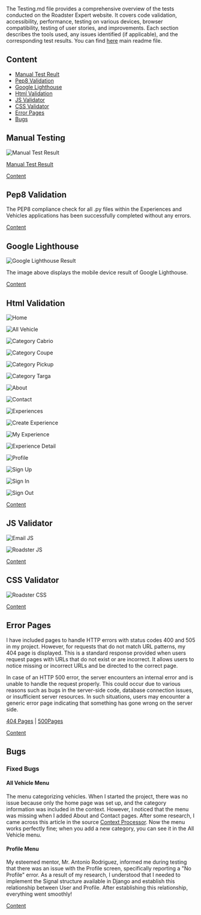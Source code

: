 
The Testing.md file provides a comprehensive overview of the tests conducted on the Roadster Expert website. It covers code validation, accessibility, performance, testing on various devices, browser compatibility, testing of user stories, and improvements. Each section describes the tools used, any issues identified (if applicable), and the corresponding test results.
You can find [here](README.md) main readme file.

## Content

*   [Manual Test Reult](#manual-testing)
*   [Pep8 Validation](#pep8-validation)
*   [Google Lighthouse](#google-lighthouse)
*   [Html Validation](#html-validation)
*   [JS Validator](#js-validator)
*   [CSS Validator](#css-validator)
*   [Error Pages](#error-pages)
*   [Bugs](#bugs)

## Manual Testing

![Manual Test Result](/assets/manual_Test.png "Manual Test Result")

[Manual Test Result](https://docs.google.com/spreadsheets/d/1FFb9x46S-sRSw2KCKdNDCbpSLUJEDHrd/edit?usp=drive_link&ouid=117671076170825861177&rtpof=true&sd=true)

[Content](#content)

## Pep8 Validation

The PEP8 compliance check for all .py files within the Experiences and Vehicles applications has been successfully completed without any errors.

[Content](#content)

## Google Lighthouse

![Google Lighthouse Result](/assets/validators/light_mobile.jpg "Google Lighthouse Result")

The image above displays the mobile device result of Google Lighthouse.

[Content](#content)

## Html Validation

![Home](/assets/validators/html/home.png "Home")

![All Vehicle](/assets/validators/html/categories.png "All Vehicle")

![Category Cabrio](/assets/validators/html/category_cabrio.png "Category Cabrio")

![Category Coupe](/assets/validators/html/category_coupe.png "Category Coupe")

![Category Pickup](/assets/validators/html/category_pickup.png "Category Pickup")

![Category Targa](/assets/validators/html/category_targa.png "Category Targa")

![About](/assets/validators/html/about.jpg "About")

![Contact](/assets/validators/html/contact.png "Contact")

![Experiences](/assets/validators/html/experiences.png "Experiences")

![Create Experience](/assets/validators/html/create_experience.png "Create Experience")

![My Experience](/assets/validators/html/my_experience.png "My Experience")

![Experience Detail](/assets/validators/html/experience_detail.png "Experience Detail")

![Profile](/assets/validators/html/profile.png "Profile")

![Sign Up](/assets/validators/html/signup.png "Sign Up")

![Sign In](/assets/validators/html/login.png "Sign In")

![Sign Out](/assets/validators/html/logout.png "Sign Out")

[Content](#content)

## JS Validator 

![Email JS](/assets/validators/sendMailJs.png "Email JS")

![Roadster JS](/assets/validators/roadster_js.png "Roadster JS")

[Content](#content)

## CSS Validator

![Roadster CSS](/assets/validators/css_validator.png "Roadster CSS")

[Content](#content)

## Error Pages

I have included pages to handle HTTP errors with status codes 400 and 505 in my project. However, for requests that do not match URL patterns, my 404 page is displayed. This is a standard response provided when users request pages with URLs that do not exist or are incorrect. It allows users to notice missing or incorrect URLs and be directed to the correct page.

In case of an HTTP 500 error, the server encounters an internal error and is unable to handle the request properly. This could occur due to various reasons such as bugs in the server-side code, database connection issues, or insufficient server resources. In such situations, users may encounter a generic error page indicating that something has gone wrong on the server side.

[404 Pages](README.md#404-page) | [500Pages](README.md#500-page)

[Content](#content)

## Bugs

### Fixed Bugs

#### All Vehicle Menu

The menu categorizing vehicles. When I started the project, there was no issue because only the home page was set up, and the category information was included in the context. However, I noticed that the menu was missing when I added About and Contact pages. After some research, I came across this article in the source [Context Processor](https://docs.djangoproject.com/en/5.0/ref/templates/api/). Now the menu works perfectly fine; when you add a new category, you can see it in the All Vehicle menu.

#### Profile Menu

My esteemed mentor, Mr. Antonio Rodriguez, informed me during testing that there was an issue with the Profile screen, specifically reporting a "No Profile" error. As a result of my research, I understood that I needed to implement the Signal structure available in Django and establish this relationship between User and Profile. After establishing this relationship, everything went smoothly!

[Content](#content)
